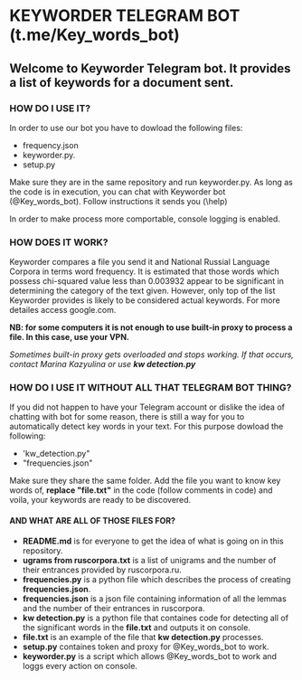 # KEYWORDER TELEGRAM BOT (t.me/Key_words_bot)

## Welcome to Keyworder Telegram bot. It provides a list of keywords for a document sent. 

### HOW DO I USE IT? 
In order to use our bot you have to dowload the following files:
- frequency.json 
- keyworder.py. 
- setup.py

Make sure they are in the same repository and run keyworder.py. As long as the code is in execution, you can chat with Keyworder bot (@Key_words_bot). Follow instructions it sends you (\help)

In order to make process more comportable, console logging is enabled.

### HOW DOES IT WORK? 
Keyworder compares a file you send it and National Russial Language Corpora in terms word frequency. It is estimated that those words which possess chi-squared value less than 0.003932 appear to be significant in determining the category of the text given. However, only top of the list Keyworder provides is likely to be considered actual keywords. For more detailes access google.com.

**NB: for some computers it is not enough to use built-in proxy to process a file. In this case, use your VPN.**

*Sometimes built-in proxy gets overloaded and stops working. If that occurs, contact Marina Kazyulina or use **kw detection.py***

### HOW DO I USE IT WITHOUT ALL THAT TELEGRAM BOT THING?
If you did not happen to have your Telegram account or dislike the idea of chatting with bot for some reason, there is still a way for you to automatically detect key words in your text. For this purpose dowload the following:
+ 'kw_detection.py" 
+ "frequencies.json"

Make sure they share the same folder. Add the file you want to know key words of, **replace "file.txt"** in the code (follow comments in code) and voila, your keywords are ready to be discovered. 


#### AND WHAT ARE ALL OF THOSE FILES FOR? 
+ **README.md** is for everyone to get the idea of what is going on in this repository. 
+ **ugrams from ruscorpora.txt** is a list of unigrams and the number of their entrances provided by ruscorpora.ru. 
+ **frequencies.py** is a python file which describes the process of creating **frequencies.json**.
+ **frequencies.json** is a json file containing information of all the lemmas and the number of their entrances in ruscorpora.
+ **kw detection.py** is a python file that containes code for detecting all of the significant words in the **file.txt** and outputs it on console. 
+ **file.txt** is an example of the file that **kw detection.py** processes. 
+ **setup.py** containes token and proxy for @Key_words_bot to work.
+ **keyworder.py** is a script which allows @Key_words_bot to work and loggs every action on console. 

